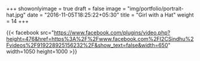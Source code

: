 +++
showonlyimage = true
draft = false
image = "img/portfolio/portrait-hat.jpg"
date = "2016-11-05T18:25:22+05:30"
title = "Girl with a Hat"
weight = 14
+++


{{< facebook src="https://www.facebook.com/plugins/video.php?height=476&href=https%3A%2F%2Fwww.facebook.com%2FI2CSindhu%2Fvideos%2F919228925156232%2F&show_text=false&width=650" width=1050 height=1000 >}}
